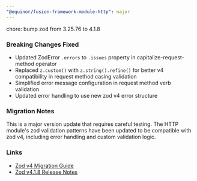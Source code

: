 ```yaml
---
"@equinor/fusion-framework-module-http": major
---
```


chore: bump zod from 3.25.76 to 4.1.8

### Breaking Changes Fixed
- Updated ZodError `.errors` to `.issues` property in capitalize-request-method operator
- Replaced `z.custom()` with `z.string().refine()` for better v4 compatibility in request method casing validation
- Simplified error message configuration in request method verb validation
- Updated error handling to use new zod v4 error structure

### Migration Notes
This is a major version update that requires careful testing. The HTTP module's zod validation patterns have been updated to be compatible with zod v4, including error handling and custom validation logic.

### Links
- [Zod v4 Migration Guide](https://github.com/colinhacks/zod/releases/tag/v4.0.0)
- [Zod v4.1.8 Release Notes](https://github.com/colinhacks/zod/releases/tag/v4.1.8)
